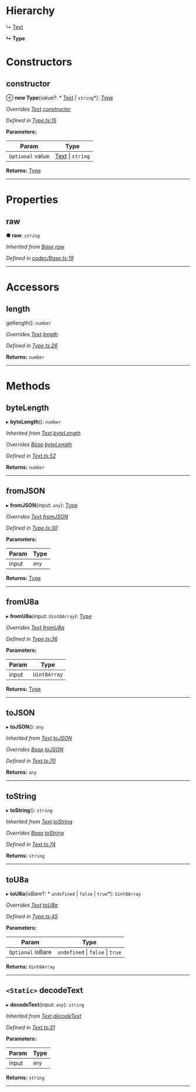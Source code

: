 

# Hierarchy

↳  [Text](_text_.text.md)

**↳ Type**

# Constructors

<a id="constructor"></a>

##  constructor

⊕ **new Type**(value?: * [Text](_text_.text.md) &#124; `string`*): [Type](_type_.type.md)

*Overrides [Text](_text_.text.md).[constructor](_text_.text.md#constructor)*

*Defined in [Type.ts:15](https://github.com/polkadot-js/api/blob/68f5ac2/packages/types/src/Type.ts#L15)*

**Parameters:**

| Param | Type |
| ------ | ------ |
| `Optional` value |  [Text](_text_.text.md) &#124; `string`|

**Returns:** [Type](_type_.type.md)

___

# Properties

<a id="raw"></a>

##  raw

**● raw**: *`string`*

*Inherited from [Base](_codec_base_.base.md).[raw](_codec_base_.base.md#raw)*

*Defined in [codec/Base.ts:19](https://github.com/polkadot-js/api/blob/68f5ac2/packages/types/src/codec/Base.ts#L19)*

___

# Accessors

<a id="length"></a>

##  length

getlength(): `number`

*Overrides [Text](_text_.text.md).[length](_text_.text.md#length)*

*Defined in [Type.ts:26](https://github.com/polkadot-js/api/blob/68f5ac2/packages/types/src/Type.ts#L26)*

**Returns:** `number`

___

# Methods

<a id="bytelength"></a>

##  byteLength

▸ **byteLength**(): `number`

*Inherited from [Text](_text_.text.md).[byteLength](_text_.text.md#bytelength)*

*Overrides [Base](_codec_base_.base.md).[byteLength](_codec_base_.base.md#bytelength)*

*Defined in [Text.ts:52](https://github.com/polkadot-js/api/blob/68f5ac2/packages/types/src/Text.ts#L52)*

**Returns:** `number`

___
<a id="fromjson"></a>

##  fromJSON

▸ **fromJSON**(input: *`any`*): [Type](_type_.type.md)

*Overrides [Text](_text_.text.md).[fromJSON](_text_.text.md#fromjson)*

*Defined in [Type.ts:30](https://github.com/polkadot-js/api/blob/68f5ac2/packages/types/src/Type.ts#L30)*

**Parameters:**

| Param | Type |
| ------ | ------ |
| input | `any` |

**Returns:** [Type](_type_.type.md)

___
<a id="fromu8a"></a>

##  fromU8a

▸ **fromU8a**(input: *`Uint8Array`*): [Type](_type_.type.md)

*Overrides [Text](_text_.text.md).[fromU8a](_text_.text.md#fromu8a)*

*Defined in [Type.ts:36](https://github.com/polkadot-js/api/blob/68f5ac2/packages/types/src/Type.ts#L36)*

**Parameters:**

| Param | Type |
| ------ | ------ |
| input | `Uint8Array` |

**Returns:** [Type](_type_.type.md)

___
<a id="tojson"></a>

##  toJSON

▸ **toJSON**(): `any`

*Inherited from [Text](_text_.text.md).[toJSON](_text_.text.md#tojson)*

*Overrides [Base](_codec_base_.base.md).[toJSON](_codec_base_.base.md#tojson)*

*Defined in [Text.ts:70](https://github.com/polkadot-js/api/blob/68f5ac2/packages/types/src/Text.ts#L70)*

**Returns:** `any`

___
<a id="tostring"></a>

##  toString

▸ **toString**(): `string`

*Inherited from [Text](_text_.text.md).[toString](_text_.text.md#tostring)*

*Overrides [Base](_codec_base_.base.md).[toString](_codec_base_.base.md#tostring)*

*Defined in [Text.ts:74](https://github.com/polkadot-js/api/blob/68f5ac2/packages/types/src/Text.ts#L74)*

**Returns:** `string`

___
<a id="tou8a"></a>

##  toU8a

▸ **toU8a**(isBare?: * `undefined` &#124; `false` &#124; `true`*): `Uint8Array`

*Overrides [Text](_text_.text.md).[toU8a](_text_.text.md#tou8a)*

*Defined in [Type.ts:45](https://github.com/polkadot-js/api/blob/68f5ac2/packages/types/src/Type.ts#L45)*

**Parameters:**

| Param | Type |
| ------ | ------ |
| `Optional` isBare |  `undefined` &#124; `false` &#124; `true`|

**Returns:** `Uint8Array`

___
<a id="decodetext"></a>

## `<Static>` decodeText

▸ **decodeText**(input: *`any`*): `string`

*Inherited from [Text](_text_.text.md).[decodeText](_text_.text.md#decodetext)*

*Defined in [Text.ts:31](https://github.com/polkadot-js/api/blob/68f5ac2/packages/types/src/Text.ts#L31)*

**Parameters:**

| Param | Type |
| ------ | ------ |
| input | `any` |

**Returns:** `string`

___

